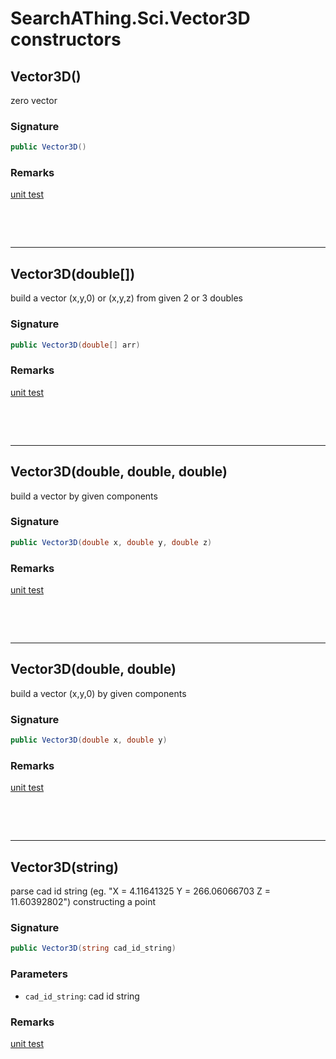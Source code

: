 # SearchAThing.Sci.Vector3D constructors
## Vector3D()
zero vector

### Signature
```csharp
public Vector3D()
```
### Remarks
[unit test](/test/Vector3D/Vector3DTest_0006.cs)

<p>&nbsp;</p>
<p>&nbsp;</p>
<hr/>

## Vector3D(double[])
build a vector (x,y,0) or (x,y,z) from given 2 or 3 doubles

### Signature
```csharp
public Vector3D(double[] arr)
```
### Remarks
[unit test](/test/Vector3D/Vector3DTest_0007.cs)

<p>&nbsp;</p>
<p>&nbsp;</p>
<hr/>

## Vector3D(double, double, double)
build a vector by given components

### Signature
```csharp
public Vector3D(double x, double y, double z)
```
### Remarks
[unit test](/test/Vector3D/Vector3DTest_0008.cs)

<p>&nbsp;</p>
<p>&nbsp;</p>
<hr/>

## Vector3D(double, double)
build a vector (x,y,0) by given components

### Signature
```csharp
public Vector3D(double x, double y)
```
### Remarks
[unit test](/test/Vector3D/Vector3DTest_0008.cs)

<p>&nbsp;</p>
<p>&nbsp;</p>
<hr/>

## Vector3D(string)
parse cad id string (eg. "X = 4.11641325 Y = 266.06066703 Z = 11.60392802")
            constructing a point

### Signature
```csharp
public Vector3D(string cad_id_string)
```
### Parameters
- `cad_id_string`: cad id string

### Remarks
[unit test](/test/Vector3D/Vector3DTest_0009.cs)
